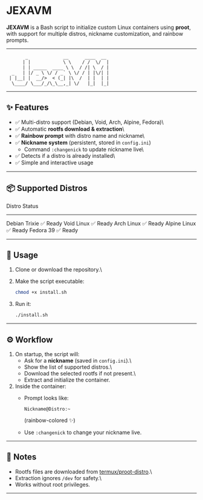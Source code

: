 # **JEXAVM**

**JEXAVM** is a Bash script to initialize custom Linux containers using
**proot**, with support for multiple distros, nickname customization,
and rainbow prompts.

------------------------------------------------------------------------

``` text
       _             __      ____  __
      | |            \ \    / /  \/  |
      | | _____  ____ \ \  / /| \  / |
  _   | |/ _ \ \/ / _` \ \/ / | |\/| |
 | |__| |  __/>  < (_| |\  /  | |  | |
  \____/ \___/_/\_\__,_| \/   |_|  |_|
```

------------------------------------------------------------------------

## ✨ Features

-   ✅ Multi-distro support (Debian, Void, Arch, Alpine, Fedora)\
-   ✅ Automatic **rootfs download & extraction**\
-   ✅ **Rainbow prompt** with distro name and nickname\
-   ✅ **Nickname system** (persistent, stored in `config.ini`)
    -   Command `:changenick` to update nickname live\
-   ✅ Detects if a distro is already installed\
-   ✅ Simple and interactive usage

------------------------------------------------------------------------

## 📦 Supported Distros

  Distro          Status
  --------------- ----------
  Debian Trixie   ✅ Ready
  Void Linux      ✅ Ready
  Arch Linux      ✅ Ready
  Alpine Linux    ✅ Ready
  Fedora 39       ✅ Ready

------------------------------------------------------------------------

## 🚀 Usage

1.  Clone or download the repository.\

2.  Make the script executable:

    ``` bash
    chmod +x install.sh
    ```

3.  Run it:

    ``` bash
    ./install.sh
    ```

------------------------------------------------------------------------

## ⚙️ Workflow

1.  On startup, the script will:
    -   Ask for a **nickname** (saved in `config.ini`).\
    -   Show the list of supported distros.\
    -   Download the selected rootfs if not present.\
    -   Extract and initialize the container.
2.  Inside the container:
    -   Prompt looks like:

            Nickname@Distro:~

        (rainbow-colored ✨)

    -   Use `:changenick` to change your nickname live.

------------------------------------------------------------------------

## 📝 Notes

-   Rootfs files are downloaded from
    [termux/proot-distro](https://github.com/termux/proot-distro/releases).\
-   Extraction ignores `/dev` for safety.\
-   Works without root privileges.

------------------------------------------------------------------------
